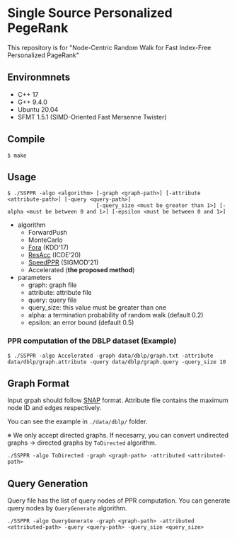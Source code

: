 # Single Source Personalized PegeRank
This repository is for "Node-Centric Random Walk for Fast Index-Free Personalized PageRank"

## Environmnets
- C++ 17
- G++ 9.4.0
- Ubuntu 20.04
- SFMT 1.5.1 (SIMD-Oriented Fast Mersenne Twister)

## Compile
```
$ make
```

## Usage


```
$ ./SSPPR -algo <algorithm> [-graph <graph-path>] [-attribute <attribute-path>] [-query <query-path>]
                            [-query_size <must be greater than 1>] [-alpha <must be between 0 and 1>] [-epsilon <must be between 0 and 1>]
```

- algorithm
  - ForwardPush
  - MonteCarlo
  - [Fora](https://dl.acm.org/doi/abs/10.1145/3097983.3098072) (KDD'17)
  - [ResAcc](https://ieeexplore.ieee.org/abstract/document/9101811) (ICDE'20)
  - [SpeedPPR](https://dl.acm.org/doi/abs/10.1145/3448016.3457298) (SIGMOD'21)
  - Accelerated (**the proposed method**)
- parameters
  - graph: graph file
  - attribute: attribute file
  - query: query file
  - query_size: this value must be greater than one
  - alpha: a termination probability of random walk (default 0.2)
  - epsilon: an error bound (default 0.5)
  
### PPR computation of the DBLP dataset (Example)
```
$ ./SSPPR -algo Accelerated -graph data/dblp/graph.txt -attribute data/dblp/graph.attribute -query data/dblp/graph.query -query_size 10
```
 
## Graph Format
Input grpah should follow [SNAP](http://snap.stanford.edu/data/) format. 
Attribute file contains the maximum node ID and edges respectively.

You can see the example in ```./data/dblp/``` folder.



※ We only accept directed graphs. If necesarry, you can convert undirected graphs -> directed graphs by ```ToDirected``` algorithm.
```
./SSPPR -algo ToDirected -graph <graph-path> -attributed <attributed-path>
```

## Query Generation
Query file has the list of query nodes of PPR computation.
You can generate query nodes by ```QueryGenerate``` algorithm.
```
./SSPPR -algo QueryGenerate -graph <graph-path> -attributed <attributed-path> -query <query-path> -query_size <query_size>
```
